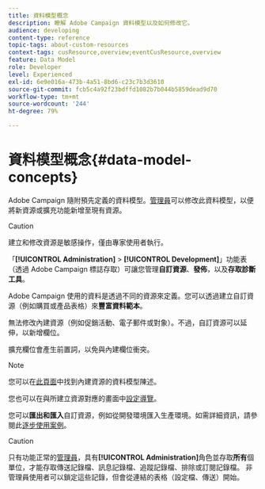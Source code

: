 ```yaml
---
title: 資料模型概念
description: 瞭解 Adobe Campaign 資料模型以及如何修改它。
audience: developing
content-type: reference
topic-tags: about-custom-resources
context-tags: cusResource,overview;eventCusResource,overview
feature: Data Model
role: Developer
level: Experienced
exl-id: 6e9e016a-473b-4a51-8bd6-c23c7b3d3610
source-git-commit: fcb5c4a92f23bdffd1082b7b044b5859dead9d70
workflow-type: tm+mt
source-wordcount: '244'
ht-degree: 79%

---
```


# 資料模型概念{#data-model-concepts}

Adobe Campaign 隨附預先定義的資料模型。[管理員](../../administration/using/users-management.md#functional-administrators)可以修改此資料模型，以便將新資源或擴充功能新增至現有資源。

>[!CAUTION]
>
>建立和修改資源是敏感操作，僅由專家使用者執行。

「**[!UICONTROL Administration]** > **[!UICONTROL Development]**」功能表（透過 Adobe Campaign 標誌存取）可讓您管理&#x200B;**自訂資源**、**發佈**，以及&#x200B;**存取診斷工具**。

Adobe Campaign 使用的資料是透過不同的資源來定義。您可以透過建立自訂資源（例如購買或產品表格）來&#x200B;**豐富資料範本**。

無法修改內建資源（例如促銷活動、電子郵件或對象）。不過，自訂資源可以延伸，以新增欄位。

擴充欄位會產生前置詞，以免與內建欄位衝突。

>[!NOTE]
>
>您可以在[此頁面](../../developing/using/datamodel-introduction.md)中找到內建資源的資料模型陳述。

您也可以在與所建立資源對應的畫面中[設定導覽](configuring-the-screen-definition.md)。

您可以&#x200B;**匯出和匯入**&#x200B;自訂資源，例如從開發環境匯入生產環境。如需詳細資訊，請參閱此[逐步使用案例](../../automating/using/exporting-importing-custom-resources.md)。

>[!CAUTION]
>
>只有功能正常的[管理員](../../administration/using/users-management.md#functional-administrators)，具有&#x200B;**[!UICONTROL Administration]**&#x200B;角色並存取&#x200B;**所有**&#x200B;個單位，才能存取傳送記錄檔、訊息記錄檔、追蹤記錄檔、排除或訂閱記錄檔。 非管理員使用者可以鎖定這些記錄，但會從連結的表格（設定檔、傳送）開始。
